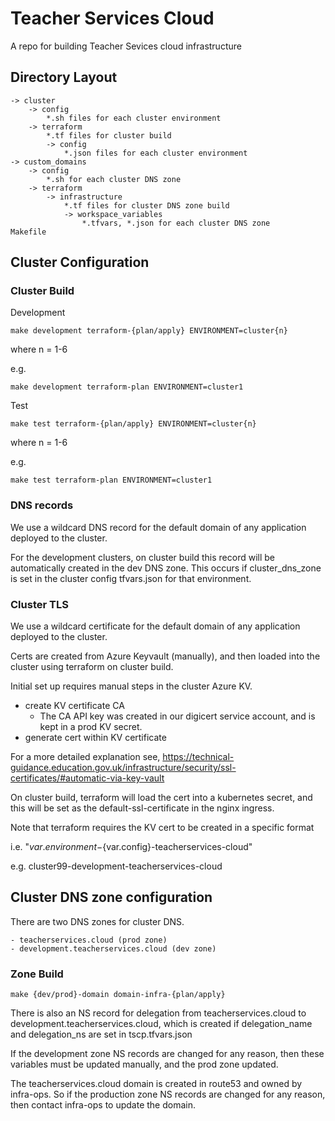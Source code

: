 # Teacher Services Cloud

A repo for building Teacher Sevices cloud infrastructure

## Directory Layout

```
-> cluster
    -> config
        *.sh files for each cluster environment
    -> terraform
        *.tf files for cluster build
        -> config
            *.json files for each cluster environment
-> custom_domains
    -> config
        *.sh for each cluster DNS zone
    -> terraform
        -> infrastructure
            *.tf files for cluster DNS zone build
            -> workspace_variables
                *.tfvars, *.json for each cluster DNS zone
Makefile
```

## Cluster Configuration

### Cluster Build

Development

```
make development terraform-{plan/apply} ENVIRONMENT=cluster{n}
```

where n = 1-6

e.g.
```
make development terraform-plan ENVIRONMENT=cluster1
```

Test

```
make test terraform-{plan/apply} ENVIRONMENT=cluster{n}
```

where n = 1-6

e.g.
```
make test terraform-plan ENVIRONMENT=cluster1
```

### DNS records

We use a wildcard DNS record for the default domain of any application deployed to the cluster.

For the development clusters, on cluster build this record will be automatically created in the dev DNS zone.
This occurs if cluster_dns_zone is set in the cluster config tfvars.json for that environment.

### Cluster TLS

We use a wildcard certificate for the default domain of any application deployed to the cluster.

Certs are created from Azure Keyvault (manually),
and then loaded into the cluster using terraform on cluster build.

Initial set up requires manual steps in the cluster Azure KV.

- create KV certificate CA
    - The CA API key was created in our digicert service account, and is kept in a prod KV secret.
- generate cert within KV certificate

For a more detailed explanation see,
https://technical-guidance.education.gov.uk/infrastructure/security/ssl-certificates/#automatic-via-key-vault

On cluster build, terraform will load the cert into a kubernetes secret,
and this will be set as the default-ssl-certificate in the nginx ingress.

Note that terraform requires the KV cert to be created in a specific format

i.e. "${var.environment}-${var.config}-teacherservices-cloud"

e.g. cluster99-development-teacherservices-cloud

## Cluster DNS zone configuration

There are two DNS zones for cluster DNS.

    - teacherservices.cloud (prod zone)
    - development.teacherservices.cloud (dev zone)

### Zone Build

```
make {dev/prod}-domain domain-infra-{plan/apply}
```

There is also an NS record for delegation from teacherservices.cloud to development.teacherservices.cloud,
which is created if delegation_name and delegation_ns are set in tscp.tfvars.json

If the development zone NS records are changed for any reason, then these variables must be updated manually,
and the prod zone updated.

The teacherservices.cloud domain is created in route53 and owned by infra-ops. So if the production zone NS records are changed for any reason, then contact infra-ops to update the domain.
